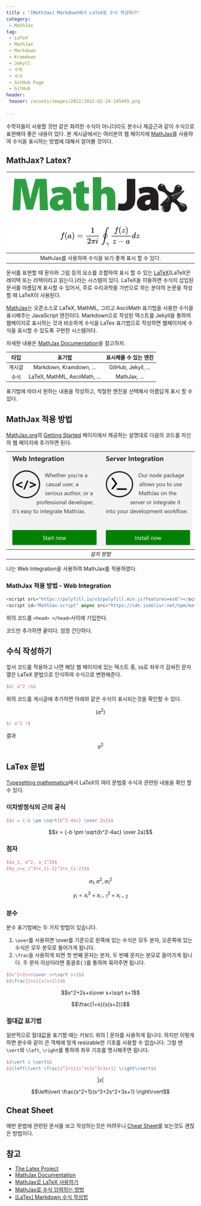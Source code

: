 ```yaml
---
title : "[MathJax] Markdown에서 LaTeX로 수식 작성하기"
category:
 - MathJax
tag:
 - LaTeX
 - MathJax
 - Markdown
 - Kramdown
 - Jekyll
 - 수학
 - 수식
 - GitHub Page
 - GitHub
header:
 teaser: /assets/images/2022/2022-02-24-145445.png

---
```


수학자들이 사용할 것만 같은 화려한 수식이 아니더라도 분수나 제곱근과 같이 수식으로 표현해야 좋은 내용이 있다. 본 게시글에서는 여러분의 웹 페이지에 [MathJax](https://www.mathjax.org/)를 사용하여 수식을 표시하는 방법에 대해서 알아볼 것이다.

## MathJax? Latex?

| ![](/assets/images/2022/2022-02-24-145445.png) |
|:--:|
|MathJax를 사용하여 수식을 보기 좋게 표시 할 수 있다.|

문서를 표현할 때 문자와 그림 등의 요소를 조합하여 표시 할 수 있는 [LaTeX](https://www.latex-project.org/)(LaTeX은 레이텍 또는 라텍이라고 읽는다.)라는 시스템이 있다. LaTeX을 이용하면 수식이 삽입된 문서를 아름답게 표시할 수 있어서, 주로 수리과학을 기반으로 하는 분야의 논문을 작성할 때 LaTeX이 사용된다.

[MathJax](https://www.mathjax.org/)는 오픈소스로 LaTeX, MathML, 그리고 AsciiMath 표기법을 사용한 수식을 표시해주는 JavaScript 엔진이다. Markdown으로 작성된 텍스트를 Jekyll을 통하여 웹페이지로 표시하는 것과 비슷하게 수식을 LaTex 표기법으로 작성하면 웹페이지에 수식을 표시할 수 있도록 구현한 시스템이다.

자세한 내용은 [MathJax Documentation](http://docs.mathjax.org/en/latest/)을 참고하자.

|타입|표기법|표시해줄 수 있는 엔진|
|:--:|:--:|:--:|
|게시글|Markdown, Kramdown, ... |GitHub, Jekyll, ...|
|수식|LaTeX, MathML, AsciiMath, ...|MathJax, ...|

표기법에 따라서 원하는 내용을 작성하고, 적절한 엔진을 선택해서 아름답게 표시 할 수 있다.

## MathJax 적용 방법 

[MathJax.org](https://www.mathjax.org/)의 [Getting Started](https://www.mathjax.org/#docs) 페이지에서 제공하는 설명대로 다음의 코드를 자신의 웹 페이지에 추가하면 된다.


| ![설치 방법](/assets/images/2022/2022-02-24-144643.png) |
|:--:|
| *설치 방법* |

나는 Web Integration을 사용하여 MathJax를 적용하였다.

### MathJax 적용 방법 - Web Integration

```js
<script src="https://polyfill.io/v3/polyfill.min.js?features=es6"></script>
<script id="MathJax-script" async src="https://cdn.jsdelivr.net/npm/mathjax@3/es5/tex-mml-chtml.js"></script>
```

위의 코드를 `<head> </head>`사이에 기입한다.

코드만 추가하면 끝이다. 엄청 간단하다.

## 수식 작성하기

앞서 코드를 적용하고 나면 해당 웹 페이지에 있는 텍스트 중, `$$`로 좌우가 감싸진 문자열은 LaTeX 문법으로 인식하여 수식으로 변환해준다.

```latex
$$( a^2 )$$
```
위의 코드를 게시글에 추가하면 아래와 같은 수식이 표시되는것을 확인할 수 있다.

$$( a^2 )$$

```latex
$( a^2 )$
```

결과 $$a^2$$

## LaTex 문법

[Typesetting mathematics](https://www.latex-project.org/help/documentation/#typesetting-complex-mathematics)에서 LaTeX의 여러 문법중 수식과 관련된 내용을 확인 할 수 있다.

### 이차방정식의 근의 공식

```latex
$$x = {-b \pm \sqrt{b^2-4ac} \over 2a}$$
```

$$x = {-b \pm \sqrt{b^2-4ac} \over 2a}$$

### 첨자

```latex
$$a_1, a^2, a_1^2$$
$$y_i=x_i^3+x_{i-1}^2+x_{i-2}$$
```

$$a_1, a^2, a_1^2$$

$$y_i=x_i^3+x_{i-1}^2+x_{i-2}$$

### 분수

분수 표기법에는 두 가지 방법이 있습니다.

1. `\over`를 사용하면 \over를 기준으로 왼쪽에 있는 수식은 모두 분자, 오른쪽에 있는 수식은 모두 분모로 들어가게 됩니다.
1. `\frac`을 사용하게 되면 첫 번째 문자는 분자, 두 번째 문자는 분모로 들어가게 됩니다. 두 문자 이상이라면 중괄호{ }를 통하여 묶어주면 됩니다.

```latex
$$s^2+2s+s\over s+\sqrt s+1$$
$$\frac{1+s}{s(s+2)}$$
```

$$s^2+2s+s\over s+\sqrt s+1$$

$$\frac{1+s}{s(s+2)}$$

### 절대값 표기법

일반적으로 절대값을 표기할 때는 키보드 위의 | 문자를 사용하게 됩니다.
하지만 이렇게 하면 분수와 같이 큰 객체에 맞게 resizable한 기호를 사용할 수 없습니다.
그럴 땐 `\vert`와 `\left`, `\right`를 통하여 좌우 기호를 명시해주면 됩니다.

```latex
$$\vert x \vert$$
$$\left\lvert \frac{s^2+1}{s^3+2s^2+3s+1} \right\rvert$$
```

$$\vert x \vert$$

$$\left\lvert \frac{s^2+1}{s^3+2s^2+3s+1} \right\rvert$$

## Cheat Sheet

매번 문법에 관련된 문서를 보고 작성하는것은 어려우니 [Cheat Sheet](https://drive.google.com/file/d/1dEEAXMhHo9TgmZmXSNWSVlG6YOeWp_gj/view)를 보는것도 괜찮은 방법이다.

## 참고

* [The Latex Project](https://www.latex-project.org/)
* [MathJax Documentation](http://docs.mathjax.org/en/latest/)
* [MathJax로 LaTeX 사용하기](https://johngrib.github.io/wiki/mathjax-latex/)
* [MathJax로 수식 입력하는 방법](https://sasamath.com/blog/tip-collection/how-to-write-equations-in-mathjax/)
* [[LaTex] Markdown 수식 작성법](https://velog.io/@d2h10s/LaTex-Markdown-%EC%88%98%EC%8B%9D-%EC%9E%91%EC%84%B1%EB%B2%95)